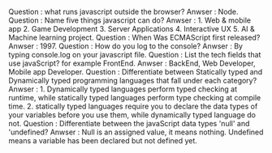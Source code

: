 Question : what runs javascript outside the browser?
Anwser : Node.
Question : Name five things javascript can do?
Anwser : 1. Web & mobile app
        2. Game Development
        3. Server Applications
        4. Interactive UX
        5. AI & Machine learning project.
Question : When Was ECMAScript first released?
Anwser : 1997.
Question : How do you log to the console?
Anwser : By typing console.log on your javascript file.
Question : List the tech fields that use javaScript? for example FrontEnd.
Anwser : BackEnd, Web Developer, Mobile app Developer.
Question : Differentiate between Statically typed and Dynamically typed programming languages that fall under each category?
Anwser : 1. Dynamically typed languages perform typed checking at runtime, while statically typed languages perform type checking at compile time.
         2. statically typed languages require you to declare the data types of your variables before you use them, while dynamically typed language do not.
Question : Differentiate between the javaScript data types 'null' and  'undefined?
Anwser : Null is an assigned value, it means nothing. Undefined means a variable has been declared but not defined yet.